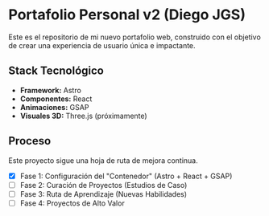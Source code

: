 # Portafolio Personal v2 (Diego JGS)

Este es el repositorio de mi nuevo portafolio web, construido con el objetivo de crear una experiencia de usuario única e impactante.

## Stack Tecnológico
- **Framework:** Astro
- **Componentes:** React
- **Animaciones:** GSAP
- **Visuales 3D:** Three.js (próximamente)

## Proceso
Este proyecto sigue una hoja de ruta de mejora continua.
- [x] Fase 1: Configuración del "Contenedor" (Astro + React + GSAP)
- [ ] Fase 2: Curación de Proyectos (Estudios de Caso)
- [ ] Fase 3: Ruta de Aprendizaje (Nuevas Habilidades)
- [ ] Fase 4: Proyectos de Alto Valor